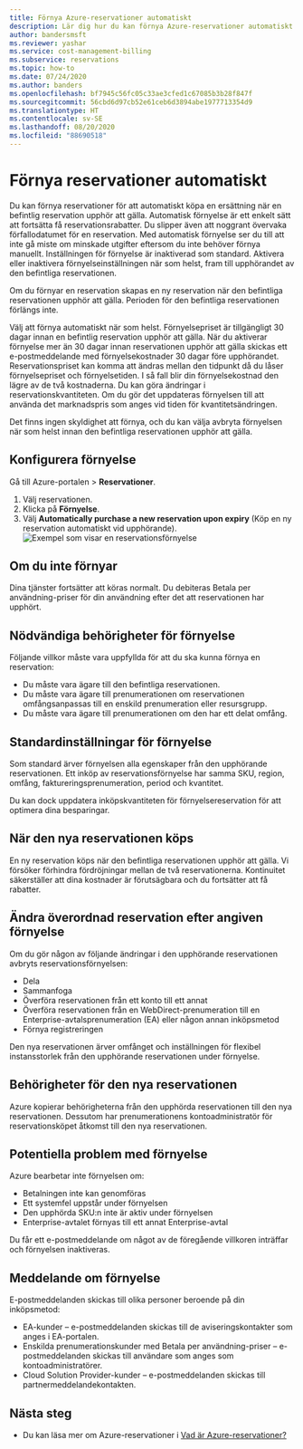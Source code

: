 ```yaml
---
title: Förnya Azure-reservationer automatiskt
description: Lär dig hur du kan förnya Azure-reservationer automatiskt för att fortsätta att få reservationsrabatter.
author: bandersmsft
ms.reviewer: yashar
ms.service: cost-management-billing
ms.subservice: reservations
ms.topic: how-to
ms.date: 07/24/2020
ms.author: banders
ms.openlocfilehash: bf7945c56fc05c33ae3cfed1c67085b3b28f847f
ms.sourcegitcommit: 56cbd6d97cb52e61ceb6d3894abe1977713354d9
ms.translationtype: HT
ms.contentlocale: sv-SE
ms.lasthandoff: 08/20/2020
ms.locfileid: "88690518"
---
```

# <a name="automatically-renew-reservations"></a>Förnya reservationer automatiskt

Du kan förnya reservationer för att automatiskt köpa en ersättning när en befintlig reservation upphör att gälla. Automatisk förnyelse är ett enkelt sätt att fortsätta få reservationsrabatter. Du slipper även att noggrant övervaka förfallodatumet för en reservation. Med automatisk förnyelse ser du till att inte gå miste om minskade utgifter eftersom du inte behöver förnya manuellt. Inställningen för förnyelse är inaktiverad som standard. Aktivera eller inaktivera förnyelseinställningen när som helst, fram till upphörandet av den befintliga reservationen.

Om du förnyar en reservation skapas en ny reservation när den befintliga reservationen upphör att gälla. Perioden för den befintliga reservationen förlängs inte.

Välj att förnya automatiskt när som helst. Förnyelsepriset är tillgängligt 30 dagar innan en befintlig reservation upphör att gälla. När du aktiverar förnyelse mer än 30 dagar innan reservationen upphör att gälla skickas ett e-postmeddelande med förnyelsekostnader 30 dagar före upphörandet. Reservationspriset kan komma att ändras mellan den tidpunkt då du låser förnyelsepriset och förnyelsetiden. I så fall blir din förnyelsekostnad den lägre av de två kostnaderna. Du kan göra ändringar i reservationskvantiteten. Om du gör det uppdateras förnyelsen till att använda det marknadspris som anges vid tiden för kvantitetsändringen.

Det finns ingen skyldighet att förnya, och du kan välja avbryta förnyelsen när som helst innan den befintliga reservationen upphör att gälla.

## <a name="set-up-renewal"></a>Konfigurera förnyelse

Gå till Azure-portalen > **Reservationer**.

1. Välj reservationen.
2. Klicka på **Förnyelse**.
3. Välj **Automatically purchase a new reservation upon expiry** (Köp en ny reservation automatiskt vid upphörande).  
  ![Exempel som visar en reservationsförnyelse](./media/reservation-renew/reservation-renewal.png)

## <a name="if-you-dont-renew"></a>Om du inte förnyar

Dina tjänster fortsätter att köras normalt. Du debiteras Betala per användning-priser för din användning efter det att reservationen har upphört.

## <a name="required-renewal-permissions"></a>Nödvändiga behörigheter för förnyelse

Följande villkor måste vara uppfyllda för att du ska kunna förnya en reservation:

- Du måste vara ägare till den befintliga reservationen.
- Du måste vara ägare till prenumerationen om reservationen omfångsanpassas till en enskild prenumeration eller resursgrupp.
- Du måste vara ägare till prenumerationen om den har ett delat omfång.

## <a name="default-renewal-settings"></a>Standardinställningar för förnyelse

Som standard ärver förnyelsen alla egenskaper från den upphörande reservationen. Ett inköp av reservationsförnyelse har samma SKU, region, omfång, faktureringsprenumeration, period och kvantitet.

Du kan dock uppdatera inköpskvantiteten för förnyelsereservation för att optimera dina besparingar.

## <a name="when-the-new-reservation-is-purchased"></a>När den nya reservationen köps

En ny reservation köps när den befintliga reservationen upphör att gälla. Vi försöker förhindra fördröjningar mellan de två reservationerna. Kontinuitet säkerställer att dina kostnader är förutsägbara och du fortsätter att få rabatter.

## <a name="changing-parent-reservation-after-setting-renewal"></a>Ändra överordnad reservation efter angiven förnyelse

Om du gör någon av följande ändringar i den upphörande reservationen avbryts reservationsförnyelsen:

- Dela
- Sammanfoga
- Överföra reservationen från ett konto till ett annat
- Överföra reservationen från en WebDirect-prenumeration till en Enterprise-avtalsprenumeration (EA) eller någon annan inköpsmetod
- Förnya registreringen

Den nya reservationen ärver omfånget och inställningen för flexibel instansstorlek från den upphörande reservationen under förnyelse.

## <a name="new-reservation-permissions"></a>Behörigheter för den nya reservationen

Azure kopierar behörigheterna från den upphörda reservationen till den nya reservationen. Dessutom har prenumerationens kontoadministratör för reservationsköpet åtkomst till den nya reservationen.

## <a name="potential-renewal-problems"></a>Potentiella problem med förnyelse

Azure bearbetar inte förnyelsen om:

- Betalningen inte kan genomföras
- Ett systemfel uppstår under förnyelsen
- Den upphörda SKU:n inte är aktiv under förnyelsen
- Enterprise-avtalet förnyas till ett annat Enterprise-avtal

Du får ett e-postmeddelande om något av de föregående villkoren inträffar och förnyelsen inaktiveras.

## <a name="renewal-notification"></a>Meddelande om förnyelse

E-postmeddelanden skickas till olika personer beroende på din inköpsmetod:

- EA-kunder – e-postmeddelanden skickas till de aviseringskontakter som anges i EA-portalen.
- Enskilda prenumerationskunder med Betala per användning-priser – e-postmeddelanden skickas till användare som anges som kontoadministratörer.
- Cloud Solution Provider-kunder – e-postmeddelanden skickas till partnermeddelandekontakten.

## <a name="next-steps"></a>Nästa steg
- Du kan läsa mer om Azure-reservationer i [Vad är Azure-reservationer?](save-compute-costs-reservations.md)
